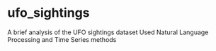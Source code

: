 # ufo_sightings
A brief analysis of the UFO sightings dataset
Used Natural Language Processing and Time Series methods
